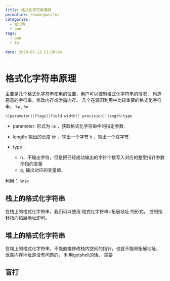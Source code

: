 ```yaml
---
title: 格式化字符串漏洞
permalink: /book/pwn/fm/
categories: 
  - 知识库
  - pwn
tags: 
  - pwn
  - fm

date: 2020-07-12 21:20:44
---
```


# 格式化字符串原理

主要是几个格式化字符串使用的位置，用户可以控制格式化字符串的情况， 构造恶意的字符串，修改内存或泄露内存。
几个在漏洞利用中比较重要的格式化字符串， `%p` , `%n`

``` c
%[parameter][flags][field width][.precision][length]type
```

* parameter: 形式为 `n$` ，获取格式化字符串中的指定参数.

* length:    输出的长度 `hh` ，输出一个字节 `h` ，输出一个双字节.

* type :
  + n，不输出字符，但是把已经成功输出的字符个数写入对应的整型指针参数所指的变量
  + p, 输出对应的变量值.

利用： `%n$x`

## 栈上的格式化字符串

在栈上的格式化字符串，我们可以使用 格式化字符串+拓展地址  的形式， 控制指针指向拓展地址即可。

## 堆上的格式化字符串

在堆上的格式化字符串，不能直接修改栈内空间的指针，也就不能带拓展地址，
泄露内存地址是没有问题的， 利用getshell的话， 需要

## 盲打
